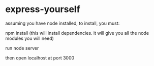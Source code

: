 # express-yourself

assuming you have node installed, to install, you must:

npm install (this will install dependencies. it will give you all the node modules you will need)

run node server

then open localhost at port 3000
